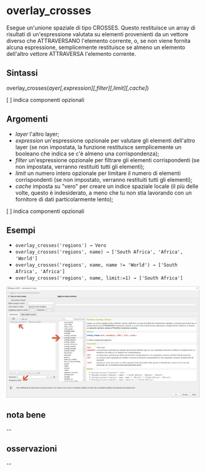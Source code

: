# overlay_crosses

Esegue un'unione spaziale di tipo CROSSES. Questo restituisce un array di risultati di un'espressione valutata su elementi provenienti da un vettore diverso che ATTRAVERSANO l'elemento corrente, o, se non viene fornita alcuna espressione, semplicemente restituisce se almeno un elemento dell'altro vettore ATTRAVERSA l'elemento corrente.

## Sintassi

overlay_crosses(_ayer[,expression][,filter][,limit][,cache]_)

[ ] indica componenti opzionali

## Argomenti

* _layer_ l'altro layer;
* _expression_ un'espressione opzionale per valutare gli elementi dell'altro layer (se non impostata, la funzione restituisce semplicemente un booleano che indica se c'è almeno una corrispondenza);
* _filter_ un'espressione opzionale per filtrare gli elementi corrispondenti (se non impostata, verranno restituiti tutti gli elementi);
* _limit_ un numero intero opzionale per limitare il numero di elementi corrispondenti (se non impostato, verranno restituiti tutti gli elementi);
* _cache_ imposta su "vero" per creare un indice spaziale locale (il più delle volte, questo è indesiderato, a meno che tu non stia lavorando con un fornitore di dati particolarmente lento);

[ ] indica componenti opzionali

## Esempi

* `overlay_crosses('regions') → Vero`
* `overlay_crosses('regions', name) → ['South Africa', 'Africa', 'World']`
* `overlay_crosses('regions', name, name != 'World') → ['South Africa', 'Africa']`
* `overlay_crosses('regions', name, limit:=1) → ['South Africa']`

![](/img/geometria/refFunction/overlay_crosses.png)

## nota bene

--

## osservazioni

--
